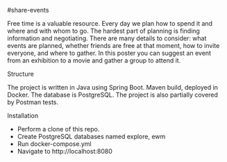 #share-events

Free time is a valuable resource. Every day we plan how to spend it and where and with whom to go. The hardest part of planning is finding information and negotiating. There are many details to consider: what events are planned, whether friends are free at that moment, how to invite everyone, and where to gather.
In this poster you can suggest an event from an exhibition to a movie and gather a group to attend it.

Structure

The project is written in Java using Spring Boot. Maven build, deployed in Docker. The database is PostgreSQL.
The project is also partially covered by Postman tests.

Installation

* Perform a clone of this repo.
* Create PostgreSQL databases named explore, ewm
* Run docker-compose.yml
* Navigate to http://localhost:8080 
